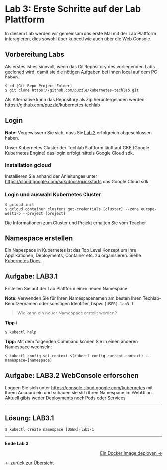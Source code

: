 # Lab 3: Erste Schritte auf der Lab Plattform

In diesem Lab werden wir gemeinsam das erste Mal mit der Lab Plattform interagieren, dies sowohl über kubectl wie auch über die Web Console

## Vorbereitung Labs

Als erstes ist es sinnvoll, wenn das Git Repository des vorliegenden Labs gecloned wird, damit sie die nötigen Aufgaben bei Ihnen local auf dem PC haben.

```
$ cd [Git Repo Project Folder]
$ git clone https://github.com/puzzle/kubernetes-techlab.git
```

Als Alternative kann das Repository als Zip heruntergeladen werden: https://github.com/puzzle/kubernetes-techlab

## Login

**Note:** Vergewissern Sie sich, dass Sie [Lab 2](02_cli.md) erfolgreich abgeschlossen haben.

Unser Kubernetes Cluster der Techlab Plattform läuft auf GKE (Google Kubernetes Engine) das login erfolgt mittels Google Cloud sdk.

### Installation gcloud 

Installieren Sie anhand der Anleitungen unter https://cloud.google.com/sdk/docs/quickstarts das Google Cloud sdk

### Login und auswahl Kubernetes Cluster

```
$ gcloud init
$ gcloud container clusters get-credentials [cluster] --zone europe-west1-b --project [project]
```
Die Informationen zum Cluster und Projekt erhalten Sie vom Teacher


## Namespace erstellen

Ein Napespace in Kubernetes ist das Top Level Konzept um Ihre Applikationen, Deployments, Container etc. zu organisieren. Siehe [Kubernetes Docs](https://kubernetes.io/docs/concepts/overview/working-with-objects/namespaces/).


## Aufgabe: LAB3.1

Erstellen Sie auf der Lab Plattform einen neuen Namespace.

**Note**: Verwenden Sie für Ihren Namespacenamen am besten Ihren Techlab-Benutzernamen oder sonstigen Identifier, bspw. `[USER]-lab3-1`

> Wie kann ein neuer Namespace erstellt werden?

**Tipp** :information_source:
```
$ kubectl help
```

**Tipp:** Mit dem folgenden Command können Sie in einen anderen Namespace wechseln:
```
$ kubectl config set-context $(kubectl config current-context) --namespace=[namespace]
```

## Aufgabe: LAB3.2 WebConsole erforschen

Loggen Sie sich unter https://console.cloud.google.com/kubernetes mit Ihrem Account ein und schauen sie sich ihren Namespace im WebUi an.
Aktuell gibts weder Deployments noch Pods oder Services


---

## Lösung: LAB3.1

```
$ kubectl create namespace [USER]-lab3-1
```
---

**Ende Lab 3**

<p width="100px" align="right"><a href="04_deploy_dockerimage.md">Ein Docker Image deployen →</a></p>

[← zurück zur Übersicht](../README.md)
